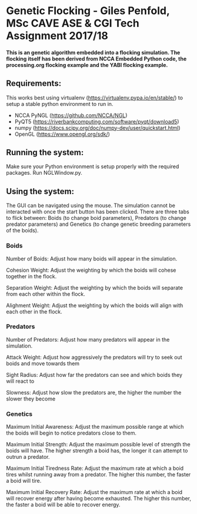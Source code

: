 
# Genetic Flocking - Giles Penfold, MSc CAVE ASE & CGI Tech Assignment 2017/18

#### This is an genetic algorithm embedded into a flocking simulation. The flocking itself has been derived from NCCA Embedded Python code, the processing.org flocking example and the YABI flocking example.

## Requirements:

This works best using virtualenv (https://virtualenv.pypa.io/en/stable/) to setup a stable python environment to run in.

- NCCA PyNGL (https://github.com/NCCA/NGL)
- PyQT5 (https://riverbankcomputing.com/software/pyqt/download5)
- numpy (https://docs.scipy.org/doc/numpy-dev/user/quickstart.html)
- OpenGL (https://www.opengl.org/sdk/)


## Running the system:

Make sure your Python environment is setup properly with the required packages.
Run NGLWindow.py.

## Using the system:

The GUI can be navigated using the mouse. The simulation cannot be interacted with once the start button has been clicked.
There are three tabs to flick between: Boids (to change boid parameters), Predators (to change predator parameters) and Genetics (to change genetic breeding parameters of the boids).

### Boids

Number of Boids: Adjust how many boids will appear in the simulation.

Cohesion Weight: Adjust the weighting by which the boids will cohese together in the flock.

Separation Weight: Adjust the weighting by which the boids will separate from each other within the flock.

Alighment Weight: Adjust the weighting by which the boids will align with each other in the flock.


### Predators

Number of Predators: Adjust how many predators will appear in the simulation.

Attack Weight: Adjust how aggressively the predators will try to seek out boids and move towards them

Sight Radius: Adjust how far the predators can see and which boids they will react to

Slowness: Adjust how slow the predators are, the higher the number the slower they become


### Genetics

Maximum Initial Awareness: Adjust the maximum possible range at which the boids will begin to notice predators close to them.

Maximum Initial Strength: Adjust the maximum possible level of strength the boids will have. The higher strength a boid has, the longer it can attempt to outrun a predator.

Maximum Initial Tiredness Rate: Adjust the maximum rate at which a boid tires whilst running away from a predator. The higher this number, the faster a boid will tire.

Maximum Initial Recovery Rate: Adjust the maximum rate at which a boid will recover energy after having become exhausted. The higher this number, the faster a boid will be able to recover energy.

